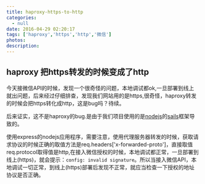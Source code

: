 ```yaml
---
title: haproxy-https-to-http
categories:
  - null
date: 2016-04-29 02:20:17
tags: ['haproxy','https','http','微信']
photos:
description:
---
```


## haproxy 把https转发的时候变成了http

今天接微信API的时候，发现一个很奇怪的问题，本地调试都ok,一旦部署到线上就出问题，后来经过仔细排查，发现我们网站用的是https,很奇怪，haproxy转发的时候会把https转化成http，这是bug吗？待续。

后来证实，这不是haproxy的bug.是由于我们项目使用的是[nodejs](https://nodejs.org/en/)的[sails](http://sailsjs.org/)框架导致的。


使用express的nodejs应用程序，需要注意，使用代理服务器转发的时候，获取请求协议的时候正确的取值方法是req.headers['x-forwarded-proto']，直接取值req.protocol取得值是http,在接入微信授权的时候，本地调试都正常，一旦部署到线上(https)，就会提示：`config: invalid signature`。所以当接入微信API，本地调试一切正常，到线上(https)部署后发现不正常，就应当检查一下授权的地址协议是否正确。